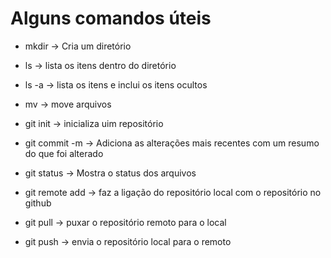 # Alguns comandos úteis

 - mkdir -> Cria um diretório
 - ls -> lista os itens dentro do diretório
 - ls -a -> lista os itens e inclui os itens ocultos
 - mv -> move arquivos

 - git init -> inicializa uim repositório
 - git commit -m -> Adiciona as alterações mais recentes com um resumo do que foi alterado
 - git status -> Mostra o status dos arquivos 
 - git remote add -> faz a ligação do repositório local com o repositório no github
 - git pull -> puxar o repositório remoto para o local
 - git push -> envia o repositório local para o remoto
